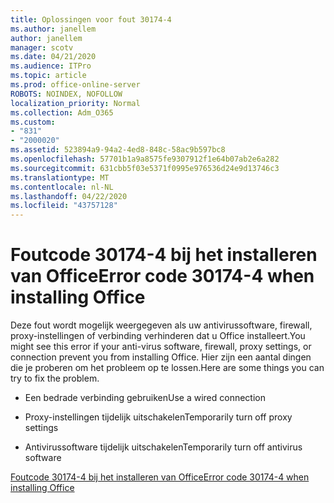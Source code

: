 ```yaml
---
title: Oplossingen voor fout 30174-4
ms.author: janellem
author: janellem
manager: scotv
ms.date: 04/21/2020
ms.audience: ITPro
ms.topic: article
ms.prod: office-online-server
ROBOTS: NOINDEX, NOFOLLOW
localization_priority: Normal
ms.collection: Adm_O365
ms.custom:
- "831"
- "2000020"
ms.assetid: 523894a9-94a2-4ed8-848c-58ac9b597bc8
ms.openlocfilehash: 57701b1a9a8575fe9307912f1e64b07ab2e6a282
ms.sourcegitcommit: 631cbb5f03e5371f0995e976536d24e9d13746c3
ms.translationtype: MT
ms.contentlocale: nl-NL
ms.lasthandoff: 04/22/2020
ms.locfileid: "43757128"
---
```

# <a name="error-code-30174-4-when-installing-office"></a><span data-ttu-id="5b8db-102">Foutcode 30174-4 bij het installeren van Office</span><span class="sxs-lookup"><span data-stu-id="5b8db-102">Error code 30174-4 when installing Office</span></span>

<span data-ttu-id="5b8db-103">Deze fout wordt mogelijk weergegeven als uw antivirussoftware, firewall, proxy-instellingen of verbinding verhinderen dat u Office installeert.</span><span class="sxs-lookup"><span data-stu-id="5b8db-103">You might see this error if your anti-virus software, firewall, proxy settings, or connection prevent you from installing Office.</span></span> <span data-ttu-id="5b8db-104">Hier zijn een aantal dingen die je proberen om het probleem op te lossen.</span><span class="sxs-lookup"><span data-stu-id="5b8db-104">Here are some things you can try to fix the problem.</span></span>
  
- <span data-ttu-id="5b8db-105">Een bedrade verbinding gebruiken</span><span class="sxs-lookup"><span data-stu-id="5b8db-105">Use a wired connection</span></span>

- <span data-ttu-id="5b8db-106">Proxy-instellingen tijdelijk uitschakelen</span><span class="sxs-lookup"><span data-stu-id="5b8db-106">Temporarily turn off proxy settings</span></span>

- <span data-ttu-id="5b8db-107">Antivirussoftware tijdelijk uitschakelen</span><span class="sxs-lookup"><span data-stu-id="5b8db-107">Temporarily turn off antivirus software</span></span>

[<span data-ttu-id="5b8db-108">Foutcode 30174-4 bij het installeren van Office</span><span class="sxs-lookup"><span data-stu-id="5b8db-108">Error code 30174-4 when installing Office</span></span>](https://support.office.com/article/5d5551db-266f-47b3-93fc-d51c2e8f4c0b?wt.mc_id=Alchemy_ClientDIA)
  